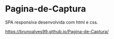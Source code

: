 # Pagina-de-Captura
SPA responsiva desenvolvida com html e css.

https://brunoalves99.github.io/Pagina-de-Captura/
